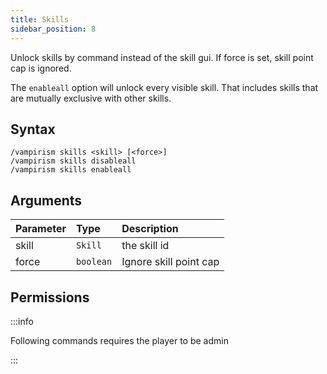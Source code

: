 ```yaml
---
title: Skills
sidebar_position: 8
---
```


Unlock skills by command instead of the skill gui. If force is set, skill point cap is ignored.

The `enableall` option will unlock every visible skill. That includes skills that are mutually exclusive with other skills.

## Syntax

```
/vampirism skills <skill> [<force>]
/vampirism skills disableall
/vampirism skills enableall
```

## Arguments

| Parameter | Type      | Description            |
|:----------|:----------|:-----------------------|
| skill     | `Skill`   | the skill id           |
| force     | `boolean` | Ignore skill point cap |

## Permissions

:::info

Following commands requires the player to be admin

:::